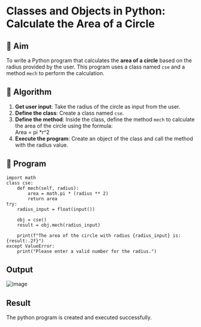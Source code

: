 # Classes and Objects in Python: Calculate the Area of a Circle

## 🎯 Aim
To write a Python program that calculates the **area of a circle** based on the radius provided by the user. This program uses a class named `cse` and a method `mech` to perform the calculation.

## 🧠 Algorithm
1. **Get user input**: Take the radius of the circle as input from the user.
2. **Define the class**: Create a class named `cse`.
3. **Define the method**: Inside the class, define the method `mech` to calculate the area of the circle using the formula:  
   Area = pi *r^2 
4. **Execute the program**: Create an object of the class and call the method with the radius value.

## 🧾 Program
~~~
import math
class cse:
    def mech(self, radius):
        area = math.pi * (radius ** 2)
        return area
try:
    radius_input = float(input())
    
    obj = cse()
    result = obj.mech(radius_input)
    
    print(f"The area of the circle with radius {radius_input} is: {result:.2f}")
except ValueError:
    print("Please enter a valid number for the radius.")
~~~
## Output
![image](https://github.com/user-attachments/assets/0b332703-72fc-4c42-9542-f479cb252774)

## Result
The python program is created and executed successfully.
